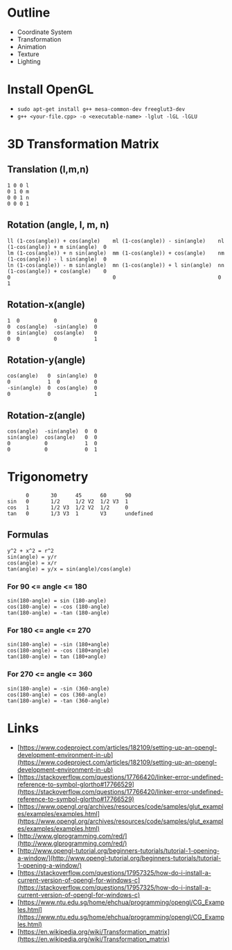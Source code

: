 # Outline
* Coordinate System
* Transformation
* Animation
* Texture
* Lighting

# Install OpenGL
* `sudo apt-get install g++ mesa-common-dev freeglut3-dev`
* `g++ <your-file.cpp> -o <executable-name> -lglut -lGL -lGLU`

# 3D Transformation Matrix

## Translation (l,m,n)
```
1 0 0 l
0 1 0 m
0 0 1 n
0 0 0 1
```

## Rotation (angle, l, m, n)
```
ll (1-cos(angle)) + cos(angle)    ml (1-cos(angle)) - sin(angle)    nl (1-cos(angle)) + m sin(angle)  0
lm (1-cos(angle)) + n sin(angle)  mm (1-cos(angle)) + cos(angle)    nm (1-cos(angle)) - l sin(angle)  0
ln (1-cos(angle)) - m sin(angle)  mn (1-cos(angle)) + l sin(angle)  nn (1-cos(angle)) + cos(angle)    0
0                                 0                                 0                                 1
```

## Rotation-x(angle)
```
1  0           0            0
0  cos(angle)  -sin(angle)  0
0  sin(angle)  cos(angle)   0
0  0           0            1
```

## Rotation-y(angle)
```
cos(angle)   0  sin(angle)  0
0            1  0           0
-sin(angle)  0  cos(angle)  0
0            0              1
```

## Rotation-z(angle)
```
cos(angle)  -sin(angle)  0  0
sin(angle)  cos(angle)   0  0
0           0            1  0
0           0            0  1
```

# Trigonometry

```
      0       30      45      60      90
sin   0       1/2     1/2 V2  1/2 V3  1
cos   1       1/2 V3  1/2 V2  1/2     0
tan   0       1/3 V3  1       V3      undefined
```

## Formulas
```
y^2 + x^2 = r^2
sin(angle) = y/r
cos(angle) = x/r
tan(angle) = y/x = sin(angle)/cos(angle)
```
### For 90 <= angle <= 180
```
sin(180-angle) = sin (180-angle)
cos(180-angle) = -cos (180-angle)
tan(180-angle) = -tan (180-angle)
```
### For 180 <= angle <= 270
```
sin(180-angle) = -sin (180+angle)
cos(180-angle) = -cos (180+angle)
tan(180-angle) = tan (180+angle)
```
### For 270 <= angle <= 360
```
sin(180-angle) = -sin (360-angle)
cos(180-angle) = cos (360-angle)
tan(180-angle) = -tan (360-angle)
```
# Links
* [https://www.codeproject.com/articles/182109/setting-up-an-opengl-development-environment-in-ub](https://www.codeproject.com/articles/182109/setting-up-an-opengl-development-environment-in-ub)
* [https://stackoverflow.com/questions/17766420/linker-error-undefined-reference-to-symbol-glortho#17766529](https://stackoverflow.com/questions/17766420/linker-error-undefined-reference-to-symbol-glortho#17766529)
* [https://www.opengl.org/archives/resources/code/samples/glut_examples/examples/examples.html](https://www.opengl.org/archives/resources/code/samples/glut_examples/examples/examples.html)
* [http://www.glprogramming.com/red/](http://www.glprogramming.com/red/)
* [http://www.opengl-tutorial.org/beginners-tutorials/tutorial-1-opening-a-window/](http://www.opengl-tutorial.org/beginners-tutorials/tutorial-1-opening-a-window/)
* [https://stackoverflow.com/questions/17957325/how-do-i-install-a-current-version-of-opengl-for-windows-c](https://stackoverflow.com/questions/17957325/how-do-i-install-a-current-version-of-opengl-for-windows-c)
* [https://www.ntu.edu.sg/home/ehchua/programming/opengl/CG_Examples.html](https://www.ntu.edu.sg/home/ehchua/programming/opengl/CG_Examples.html)
* [https://en.wikipedia.org/wiki/Transformation_matrix](https://en.wikipedia.org/wiki/Transformation_matrix)
